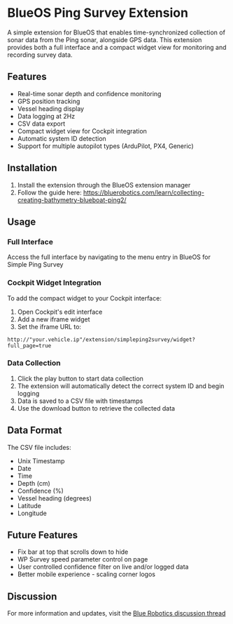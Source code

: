 # BlueOS Ping Survey Extension

A simple extension for BlueOS that enables time-synchronized collection of sonar data from the Ping sonar, alongside GPS data. This extension provides both a full interface and a compact widget view for monitoring and recording survey data.

## Features

- Real-time sonar depth and confidence monitoring
- GPS position tracking
- Vessel heading display
- Data logging at 2Hz
- CSV data export
- Compact widget view for Cockpit integration
- Automatic system ID detection
- Support for multiple autopilot types (ArduPilot, PX4, Generic)

## Installation

1. Install the extension through the BlueOS extension manager
2. Follow the guide here: https://bluerobotics.com/learn/collecting-creating-bathymetry-blueboat-ping2/ 

## Usage

### Full Interface
Access the full interface by navigating to the menu entry in BlueOS for Simple Ping Survey

### Cockpit Widget Integration
To add the compact widget to your Cockpit interface:

1. Open Cockpit's edit interface
2. Add a new iframe widget
3. Set the iframe URL to:
```
http://"your.vehicle.ip"/extension/simpleping2survey/widget?full_page=true
```

### Data Collection
1. Click the play button to start data collection
2. The extension will automatically detect the correct system ID and begin logging
3. Data is saved to a CSV file with timestamps
4. Use the download button to retrieve the collected data

## Data Format
The CSV file includes:
- Unix Timestamp
- Date
- Time
- Depth (cm)
- Confidence (%)
- Vessel heading (degrees)
- Latitude
- Longitude

## Future Features
- Fix bar at top that scrolls down to hide
- WP Survey speed parameter control on page
- User controlled confidence filter on live and/or logged data
- Better mobile experience - scaling corner logos

## Discussion
For more information and updates, visit the [Blue Robotics discussion thread](https://discuss.bluerobotics.com/t/alpha-release-simple-ping2-survey-extension/15794)
